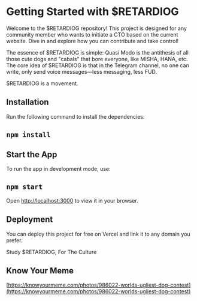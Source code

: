 # Getting Started with $RETARDIOG

Welcome to the $RETARDIOG repository! This project is designed for any community member who wants to initiate a CTO based on the current website. Dive in and explore how you can contribute and take control!

The essence of $RETARDIOG is simple: Quasi Modo is the antithesis of all those cute dogs and "cabals" that bore everyone, like MISHA, HANA, etc. The core idea of $RETARDIOG is that in the Telegram channel, no one can write, only send voice messages—less messaging, less FUD.

$RETARDIOG is a movement.

## Installation

Run the following command to install the dependencies:

## `npm install`

## Start the App

To run the app in development mode, use:

## `npm start`

Open [http://localhost:3000](http://localhost:3000) to view it in your browser.

## Deployment

You can deploy this project for free on Vercel and link it to any domain you prefer.

Study $RETARDIOG, For The Culture


## Know Your Meme
[https://knowyourmeme.com/photos/986022-worlds-ugliest-dog-contest](https://knowyourmeme.com/photos/986022-worlds-ugliest-dog-contest)

